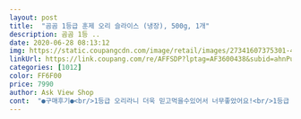 ```yaml
---
layout: post 
title:  "곰곰 1등급 훈제 오리 슬라이스 (냉장), 500g, 1개" 
description: 곰곰 1등 ..
date: 2020-06-28 08:13:12 
img: https://static.coupangcdn.com/image/retail/images/27341607375301-45728e19-5843-4354-b00f-08c7c1642bfb.jpg 
linkUrl: https://link.coupang.com/re/AFFSDP?lptag=AF3600438&subid=ahnPublicAsk&pageKey=1582122357&itemId=2704716266&vendorItemId=70695040808&traceid=V0-113-b942888286644bba 
categories: [1012] 
color: FF6F00 
price: 7990 
author: Ask View Shop 
cont:  "●구매후기●<br/>1등급 오리라니 더욱 믿고먹을수있어서 너무좋았어요!<br/>1등급 오리훈제와 그냥 오리훈제의 차이점?<br/>1등급이면 더 맛있나? 싶어서<br/>가격 : 적당<br/>구매이유 : 돼지고기 말고 건강한 고기 찾아서<br/>구워서 먹었더니 적당히 딱 괜찮았어요<br/>그냥 일반 훈제를 먹다가<br/>그래도 맛은 괜찮아요♡♡<br/>그럼 알림 울려서 최신 리뷰 업데이트를 자주 하게되요!<br/>그리고  포장지 앞면엔 살코기가 많지만<br/>기름 : 적당<br/>깔끔하게 떨어져서 편리했고,<br/>끓는 물에 2분정도 데쳐서 기름이랑 내용물 좀 빼내고<br/>나머지부분은 밀봉보관후 하루지나고 먹었는데도.<br/>맛이 변함없더라구요ㅎ 조리시 야채와 같이먹어도 깔끔할것같아서 더욱 추천드려요❤<br/>냄새가 나면 먹기가 힘든데, 이제품은 팩자체도 되게 깔끔하게 밀봉되어있고,, 저는 기름을 쪽빼서먹는방법이좋아서<br/>냉장고 넣어두니 적당한 기름 흰띄를 두르더라구요<br/>노릇하게 잘구워져서 너무좋았어요^^<br/>담엔 그냥 곰곰오리훈제로 시켜야 겠네요 ㅎㅎ<br/>도움 되셨으면 도움되요! 눌러주세요<br/>뒷면은 거의 지방이 많았어요ㅠ<br/>또 오리고기 군내나는경우도 있어서 조리시 간편해도<br/>마트에서 오리고기구매시 진공팩사이에 하얗게 기름낀부분도 보이기도하고 되게 찝찝한 생각도들고,,<br/>맛 : 보통<br/>맛은 강하지 않고 적당히 맛있는 편입니다<br/>물론 다른 오리훈제들도 그랬어요<br/>밀봉팩에서 꺼낼시 오리고기가 잘리거나 손상되는부분도 없이<br/>배송시 상온으로 와서 기름이 안보였는데,<br/>버리는 부분이 좀 많아서 아쉬웠어요<br/>보통 짜투리가 한바가지 인경우가 많았어서<br/>상태 : 깨끗<br/>소포장으로 여러개면 더 좋을것 같아요<br/>아님 소고기 처럼 기름이 많아서 1등급?<br/>양이 혜자에요❤<br/>오리고기 쉽게  접해서 먹기가 조금번거로운데ㅠ<br/>오리훈제 볶음밥을 자주 해먹는 편이라<br/>이건 몸통이 많은 느낌이라 좋았어요<br/>이번엔 이걸로 주문했어요<br/>이제품은 되게 간편해서 좋았어요,<br/>일단 양이 너무 많아서 절반만 구워먹었는데도,<br/>일단 짜투리가 많지 않아서 큰 덩이가 많아 좋아요<br/>일인 가구는 두세번 먹을 수 있을것 같아요<br/>저는 전혀 모르겠어요 ㅠㅠ<br/>전 지방 부분은 빼고 볶음밥을 하는편이라<br/>좀 달라야 하는거 아닌가요?^^<br/>종류가 하도 많아서 뒤져보니 이게 젤 적드라구요<br/>첨가물 거의 없는 걸로 고르다 보니 이걸 샀어요<br/>추천도 : 8 (10점 만점 기준)<br/>크기 : 좋음 (짜투리가 많이 없음)<br/>포장 : 잘되어 있음<br/>하지만 1등급이면<br/>하지만 차이를 잘 모르겠어요<br/>후라이팬에 조리했는데 기름도 엄청많이나오지않고,<br/>훈제를 자주 시켜 먹죠<br/>" 
---
```

